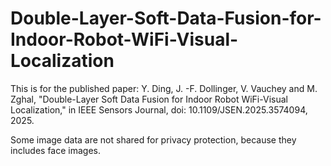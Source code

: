 # Double-Layer-Soft-Data-Fusion-for-Indoor-Robot-WiFi-Visual-Localization
This is for the published paper: Y. Ding, J. -F. Dollinger, V. Vauchey and M. Zghal, "Double-Layer Soft Data Fusion for Indoor Robot WiFi-Visual Localization," in IEEE Sensors Journal, doi: 10.1109/JSEN.2025.3574094, 2025.

Some image data are not shared for privacy protection, because they includes face images.
